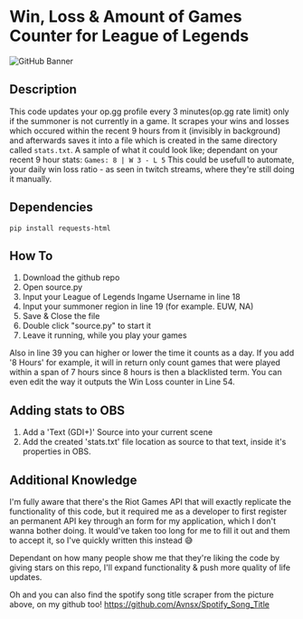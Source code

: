 # Win, Loss & Amount of Games Counter for League of Legends
![GitHub Banner](https://repository-images.githubusercontent.com/351744359/c5367c80-d5a3-11eb-96a6-e77c29108869)
## Description
This code updates your op.gg profile every 3 minutes(op.gg rate limit) only if the summoner is not currently in a game. It scrapes your wins and losses which occured within the recent 9 hours from it (invisibly in background) and afterwards saves it into a file which is created in the same directory called ``stats.txt``. A sample of what it could look like; dependant on your recent 9 hour stats: ``Games: 8 | W 3 - L 5``
This could be usefull to automate, your daily win loss ratio - as seen in twitch streams, where they're still doing it manually.

## Dependencies

	pip install requests-html

## How To
1. Download the github repo
2. Open source.py
3. Input your League of Legends Ingame Username in line 18
4. Input your summoner region in line 19 (for example. EUW, NA)
5. Save & Close the file
6. Double click "source.py" to start it
7. Leave it running, while you play your games

Also in line 39 you can higher or lower the time it counts as a day. If you add '8 Hours' for example, it will in return only count games that were played within a span of 7 hours since 8 hours is then a blacklisted term. You can even edit the way it outputs the Win Loss counter in Line 54.

## Adding stats to OBS
1. Add a 'Text (GDI+)' Source into your current scene
2. Add the created 'stats.txt' file location as source to that text, inside it's properties in OBS.

## Additional Knowledge
I'm fully aware that there's the Riot Games API that will exactly replicate the functionality of this code, but it required me as a developer to first register an permanent API key through an form for my application, which I don't wanna bother doing. It would've taken too long for me to fill it out and them to accept it, so I've quickly written this instead 😅

Dependant on how many people show me that they're liking the code by giving stars on this repo, I'll expand functionality & push more quality of life updates.

Oh and you can also find the spotify song title scraper from the picture above, on my github too! https://github.com/Avnsx/Spotify_Song_Title
